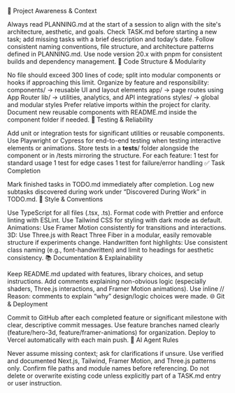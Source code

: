 🚀 Project Awareness & Context

Always read PLANNING.md at the start of a session to align with the site's architecture, aesthetic, and goals.
Check TASK.md before starting a new task; add missing tasks with a brief description and today’s date.
Follow consistent naming conventions, file structure, and architecture patterns defined in PLANNING.md.
Use node version 20.x with pnpm for consistent builds and dependency management.
🧱 Code Structure & Modularity

No file should exceed 300 lines of code; split into modular components or hooks if approaching this limit.
Organize by feature and responsibility:
components/ → reusable UI and layout elements
app/ → page routes using App Router
lib/ → utilities, analytics, and API integrations
styles/ → global and modular styles
Prefer relative imports within the project for clarity.
Document new reusable components with README.md inside the component folder if needed.
🧪 Testing & Reliability

Add unit or integration tests for significant utilities or reusable components.
Use Playwright or Cypress for end-to-end testing when testing interactive elements or animations.
Store tests in a __tests__/ folder alongside the component or in /tests mirroring the structure.
For each feature:
1 test for standard usage
1 test for edge cases
1 test for failure/error handling
✅ Task Completion

Mark finished tasks in TODO.md immediately after completion.
Log new subtasks discovered during work under “Discovered During Work” in TODO.md.
🎨 Style & Conventions

Use TypeScript for all files (.tsx, .ts).
Format code with Prettier and enforce linting with ESLint.
Use Tailwind CSS for styling with dark mode as default.
Animations: Use Framer Motion consistently for transitions and interactions.
3D: Use Three.js with React Three Fiber in a modular, easily removable structure if experiments change.
Handwritten font highlights: Use consistent class naming (e.g., font-handwritten) and limit to headings for aesthetic consistency.
📚 Documentation & Explainability

Keep README.md updated with features, library choices, and setup instructions.
Add comments explaining non-obvious logic (especially shaders, Three.js interactions, and Framer Motion animations).
Use inline // Reason: comments to explain “why” design/logic choices were made.
🌐 Git & Deployment

Commit to GitHub after each completed feature or significant milestone with clear, descriptive commit messages.
Use feature branches named clearly (feature/hero-3d, feature/framer-animations) for organization.
Deploy to Vercel automatically with each main push.
🤖 AI Agent Rules

Never assume missing context; ask for clarifications if unsure.
Use verified and documented Next.js, Tailwind, Framer Motion, and Three.js patterns only.
Confirm file paths and module names before referencing.
Do not delete or overwrite existing code unless explicitly part of a TASK.md entry or user instruction.
